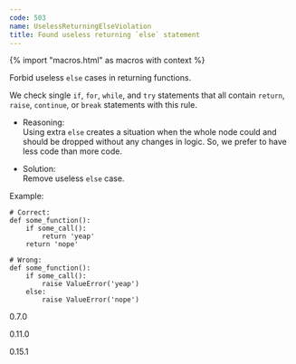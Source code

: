 ```yaml
---
code: 503
name: UselessReturningElseViolation
title: Found useless returning `else` statement
---
```


{% import "macros.html" as macros with context %}

Forbid useless `else` cases in returning functions.

We check single `if`, `for`, `while`, and `try` statements that all
contain `return`, `raise`, `continue`, or `break` statements with this
rule.

  - Reasoning:  
    Using extra `else` creates a situation when the whole node could and
    should be dropped without any changes in logic. So, we prefer to
    have less code than more code.

  - Solution:  
    Remove useless `else` case.

Example:

    # Correct:
    def some_function():
        if some_call():
            return 'yeap'
        return 'nope'
    
    # Wrong:
    def some_function():
        if some_call():
            raise ValueError('yeap')
        else:
            raise ValueError('nope')

<div class="versionadded">

0.7.0

</div>

<div class="versionchanged">

0.11.0

</div>

<div class="versionchanged">

0.15.1

</div>
